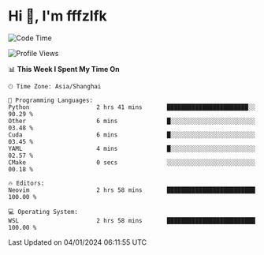 # Hi 👋, I'm fffzlfk

<!--START_SECTION:waka-->
![Code Time](http://img.shields.io/badge/Code%20Time-636%20hrs%2052%20mins-blue)

![Profile Views](http://img.shields.io/badge/Profile%20Views-6-blue)

📊 **This Week I Spent My Time On** 

```text
🕑︎ Time Zone: Asia/Shanghai

💬 Programming Languages: 
Python                   2 hrs 41 mins       ███████████████████████░░   90.29 % 
Other                    6 mins              █░░░░░░░░░░░░░░░░░░░░░░░░   03.48 % 
Cuda                     6 mins              █░░░░░░░░░░░░░░░░░░░░░░░░   03.45 % 
YAML                     4 mins              █░░░░░░░░░░░░░░░░░░░░░░░░   02.57 % 
CMake                    0 secs              ░░░░░░░░░░░░░░░░░░░░░░░░░   00.18 % 

🔥 Editors: 
Neovim                   2 hrs 58 mins       █████████████████████████   100.00 % 

💻 Operating System: 
WSL                      2 hrs 58 mins       █████████████████████████   100.00 % 
```


 Last Updated on 04/01/2024 06:11:55 UTC
<!--END_SECTION:waka-->
